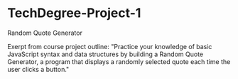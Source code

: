 # TechDegree-Project-1
Random Quote Generator 

Exerpt from course project outline: 
"Practice your knowledge of basic JavaScript syntax and data structures by building a Random Quote Generator, a program that displays a randomly selected quote each time the user clicks a button."
